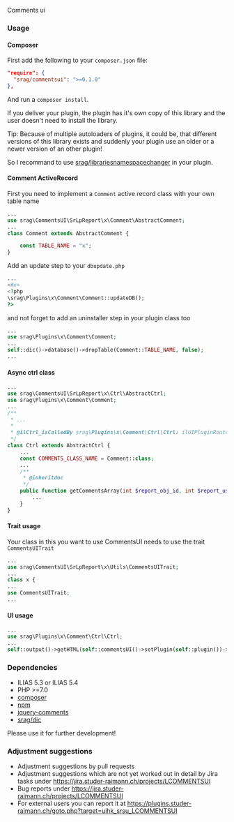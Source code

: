 Comments ui

### Usage

#### Composer
First add the following to your `composer.json` file:
```json
"require": {
  "srag/commentsui": ">=0.1.0"
},
```
And run a `composer install`.

If you deliver your plugin, the plugin has it's own copy of this library and the user doesn't need to install the library.

Tip: Because of multiple autoloaders of plugins, it could be, that different versions of this library exists and suddenly your plugin use an older or a newer version of an other plugin!

So I recommand to use [srag/librariesnamespacechanger](https://packagist.org/packages/srag/librariesnamespacechanger) in your plugin.

#### Comment ActiveRecord
First you need to implement a `Comment` active record class with your own table name
```php
...
use srag\CommentsUI\SrLpReport\x\Comment\AbstractComment;
...
class Comment extends AbstractComment {

	const TABLE_NAME = "x";
}
```

Add an update step to your `dbupdate.php`
```php
...
<#x>
<?php
\srag\Plugins\x\Comment\Comment::updateDB();
?>
```

and not forget to add an uninstaller step in your plugin class too
```php
...
use srag\Plugins\x\Comment\Comment;
...
self::dic()->database()->dropTable(Comment::TABLE_NAME, false);
...
```

#### Async ctrl class
```php
...
use srag\CommentsUI\SrLpReport\x\Ctrl\AbstractCtrl;
use srag\Plugins\x\Comment\Comment;
...
/**
 * ...
 *
 * @ilCtrl_isCalledBy srag\Plugins\x\Comment\Ctrl\Ctrl: ilUIPluginRouterGUI
 */
class Ctrl extends AbstractCtrl {
	...
	const COMMENTS_CLASS_NAME = Comment::class;
	...
	/**
	 * @inheritdoc
	 */
	public function getCommentsArray(int $report_obj_id, int $report_user_id): array {
		...
	}
}
```

#### Trait usage
Your class in this you want to use CommentsUI needs to use the trait `CommentsUITrait`
```php
...
use srag\CommentsUI\SrLpReport\x\Utils\CommentsUITrait;
...
class x {
...
use CommentsUITrait;
...
```

#### UI usage
```php
...
use srag\Plugins\x\Comment\Ctrl\Ctrl;
...
self::output()->getHTML(self::commentsUI()->setPlugin(self::plugin())->withCtrlClass(new Ctrl()));
```

### Dependencies
* ILIAS 5.3 or ILIAS 5.4
* PHP >=7.0
* [composer](https://getcomposer.org)
* [npm](https://nodejs.org)
* [jquery-comments](https://www.npmjs.com/package/jquery-comments)
* [srag/dic](https://packagist.org/packages/srag/dic)

Please use it for further development!

### Adjustment suggestions
* Adjustment suggestions by pull requests
* Adjustment suggestions which are not yet worked out in detail by Jira tasks under https://jira.studer-raimann.ch/projects/LCOMMENTSUI
* Bug reports under https://jira.studer-raimann.ch/projects/LCOMMENTSUI
* For external users you can report it at https://plugins.studer-raimann.ch/goto.php?target=uihk_srsu_LCOMMENTSUI
